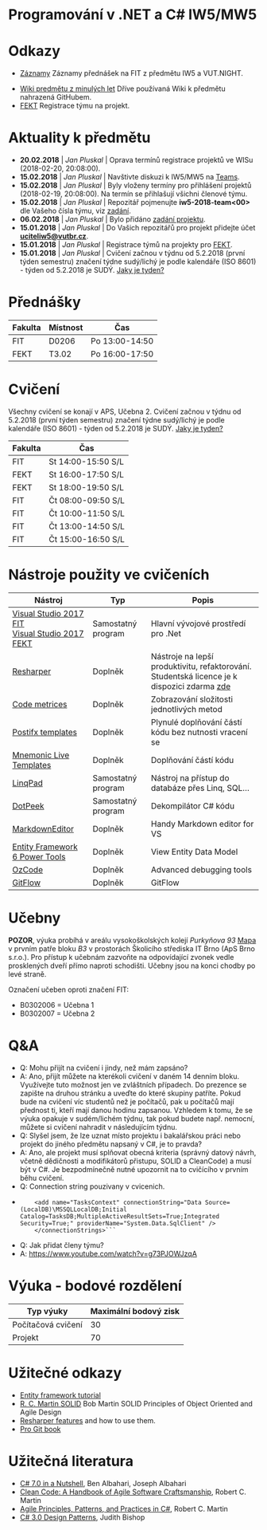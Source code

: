 # Programování v .NET a C# IW5/MW5 
# Odkazy
<!--- * [Registrace](https://goo.gl/1zucmv) opravných obhajoby projektů - autentizace xlogin00@vutbr.cz. --->
<!--- * [Registrace](http://goo.gl/mj3ODO) obhajoby projektů - autentizace xlogin00@vutbr.cz. --->
 * [Záznamy](http://goo.gl/l0NxxP) Záznamy přednášek na FIT z předmětu IW5 a VUT.NIGHT.
<!--- * [Fórum IW5](http://fitiw5-forum.northeurope.cloudapp.azure.com/index.php) Studentské fórum k předmětu IW5. Všechny Vaše dotazy směřujte jen zde! --->
 * [Wiki predmětu z minulých let](http://www.fit.vutbr.cz/study/courses/IW1/public/info/doku.php?id=iw5) Dříve používaná Wiki k předmětu nahrazená GitHubem.
 * [FEKT](http://goo.gl/cBXSLd) Registrace týmu na projekt.
  

# Aktuality k předmětu 
  - **20.02.2018** | *Jan Pluskal* | Oprava termínů registrace projektů ve WISu (2018-02-20, 20:08:00).
  - **15.02.2018** | *Jan Pluskal* | Navštivte diskuzi k IW5/MW5 na [Teams](https://teams.microsoft.com/l/channel/19%3a99543c0b6d9045f7b21001e5a3813d63%40thread.skype/General?groupId=9d364b13-90af-4837-b149-7a7d93a203d1&tenantId=c63ce729-ca17-4e52-aa2d-96b79489a542).
  - **15.02.2018** | *Jan Pluskal* | Byly vloženy termíny pro přihlášení projektů (2018-02-19, 20:08:00). Na termín se přihlašují všichni členové týmu.
  - **15.02.2018** | *Jan Pluskal* | Repozitář pojmenujte **iw5-2018-team<00>** dle Vašeho čísla týmu, viz [zadání](/Project/README.md).
  - **06.02.2018** | *Jan Pluskal* | Bylo přidáno [zadání projektu](/Project/README.md).  
  - **15.01.2018** | *Jan Pluskal* | Do Vašich repozitářů pro projekt přidejte účet **uciteliw5@vutbr.cz**.
  - **15.01.2018** | *Jan Pluskal* | Registrace týmů na projekty pro [FEKT](http://goo.gl/cBXSLd).
  - **15.01.2018** | *Jan Pluskal* | Cvičení začnou v týdnu od 5.2.2018 (první týden semestru) značení týdne sudý/lichý je podle kalendáře (ISO 8601) - týden od 5.2.2018 je SUDÝ. [Jaky je tyden?](https://jakyjetyden.cz/)

# Přednášky

| Fakulta | Místnost | Čas            |
| ------- |----------| -------------- |
| FIT     | D0206    | Po 13:00-14:50 |
| FEKT    | T3.02    | Po 16:00-17:50 |

# Cvičení 
Všechny cvičení se konají v APS, Učebna 2. Cvičení začnou v týdnu od 5.2.2018 (první týden semestru) značení týdne sudý/lichý je podle kalendáře (ISO 8601) - týden od 5.2.2018 je SUDÝ. [Jaky je tyden?](https://jakyjetyden.cz/)

| Fakulta  | Čas                | 
| -------- | ------------------ | 
| FIT      | St 14:00-15:50 S/L | 
| FEKT     | St 16:00-17:50 S/L | 
| FEKT     | St 18:00-19:50 S/L | 
| FIT      | Čt 08:00-09:50 S/L | 
| FIT      | Čt 10:00-11:50 S/L | 
| FIT      | Čt 13:00-14:50 S/L | 
| FIT      | Čt 15:00-16:50 S/L | 

# Nástroje použity ve cvičeních

| Nástroj  |  Typ   | Popis |
| -------- |  ------| -------|
| [Visual Studio 2017 FIT](https://e5.onthehub.com/WebStore/OfferingsOfMajorVersionList.aspx?pmv=4fec9f1d-6d0a-e711-9427-b8ca3a5db7a1&cmi_mnuMain=bdba23cf-e05e-e011-971f-0030487d8897&ws=95f320d0-826f-e011-971f-0030487d8897&vsro=8) <br /> [Visual Studio 2017 FEKT](https://e5.onthehub.com/WebStore/OfferingDetails.aspx?o=0e34bbfd-e242-e611-941e-b8ca3a5db7a1&pmv=00000000-0000-0000-0000-000000000000&ws=7817c804-8b6f-e011-971f-0030487d8897&vsro=8)| Samostatný program | Hlavní vývojové prostředí pro .Net |
|[Resharper](https://www.jetbrains.com/resharper/) | Doplněk | Nástroje na lepší produktivitu, refaktorování. Studentská licence je k dispozici zdarma [zde](https://www.jetbrains.com/student/) |
|[Code metrices](https://visualstudiogallery.msdn.microsoft.com/369d38e1-53d3-4f5c-9351-a0560162a6d9) | Doplněk | Zobrazování složitosti jednotlivých metod |
|[Postifx templates](https://github.com/controlflow/resharper-postfix) | Doplněk | Plynulé doplňování částí kódu bez nutnosti vracení se |
|[Mnemonic Live Templates](https://github.com/JetBrains/mnemonics) | Doplněk | Doplňování částí kódu |
|[LinqPad](http://www.linqpad.net/) | Samostatný program  | Nástroj na přístup do databáze přes Linq, SQL… |
|[DotPeek](https://www.jetbrains.com/decompiler/) | Samostatný program  | Dekompilátor C# kódu |
|[MarkdownEditor](https://marketplace.visualstudio.com/items?itemName=MadsKristensen.MarkdownEditor)| Doplněk| Handy Markdown editor for VS |
|[Entity Framework 6 Power Tools](https://marketplace.visualstudio.com/items?itemName=ErikEJ.EntityFramework6PowerToolsCommunityEdition)| Doplněk| View Entity Data Model|
|[OzCode](https://www.oz-code.com/)| Doplněk| Advanced debugging tools |
|[GitFlow](https://marketplace.visualstudio.com/items?itemName=vs-publisher-57624.GitFlowforVisualStudio2017)| Doplněk| GitFlow|

# Učebny
**POZOR**, výuka probíhá v areálu vysokoškolských kolejí *Purkyňova 93* [Mapa](http://www.pocitacoveskoleni.cz/kontakt.html) v prvním patře bloku *B3*  v prostorách Školicího střediska IT Brno (ApS Brno s.r.o.). Pro přístup k učebnám zazvoňte na odpovídající zvonek vedle prosklených dveří přímo naproti schodišti. Učebny jsou na konci chodby po levé straně.

Označení učeben oproti značení FIT:
* B0302006 = Učebna 1
* B0302007 = Učebna 2 

# Q&A
* Q: Mohu přijít na cvičení i jindy, než mám zapsáno?
* A: Ano, přijít můžete na kterékoli cvičení v daném 14 denním bloku. Využívejte tuto možnost jen ve zvláštních případech. Do prezence se zapište na druhou stránku a uveďte do které skupiny patříte. Pokud bude na cvičení víc studentů než je počítačů, pak u počítačů mají přednost ti, kteří mají danou hodinu zapsanou. Vzhledem k tomu, že se výuka opakuje v sudém/lichém týdnu, tak pokud budete např. nemocní, můžete si cvičení nahradit v následujícím týdnu.
* Q: Slyšel jsem, že lze uznat místo projektu i bakalářskou práci nebo projekt do jiného předmětu napsaný v C#, je to pravda?
* A: Ano, ale projekt musí splňovat obecná kriteria (správný datový návrh, včetně dědičnosti a modifikátorů přistupu, SOLID a CleanCode) a musí být v C#. Je bezpodmínečně nutné upozornit na to cvičícího v prvním běhu cvičení.
* Q: Connection string pouzivany v cvicenich.
* ```<connectionStrings> 
      <add name="TasksContext" connectionString="Data Source=(LocalDB)\MSSQLLocalDB;Initial Catalog=TasksDB;MultipleActiveResultSets=True;Integrated Security=True;" providerName="System.Data.SqlClient" />
      </connectionStrings>```
* Q: Jak přidat členy týmu?
* A: https://www.youtube.com/watch?v=g73PJOWJzqA
      
# Výuka - bodové rozdělení
|      Typ výuky     | Maximální bodový zisk |
| ------------------ | --------------------- |
| Počítačová cvičení |                    30 |
| Projekt            |                    70 |

# Užitečné odkazy
* [Entity framework tutorial](http://www.entityframeworktutorial.net/code-first/entity-framework-code-first.aspx)
* [R. C. Martin SOLID](https://youtu.be/TMuno5RZNeE?t=757) Bob Martin SOLID Principles of Object Oriented and Agile Design 
* [Resharper features](https://www.jetbrains.com/resharper/features/) and how to use them.
* [Pro Git book](https://git-scm.com/book/en/v2)

# Užitečná literatura
* [C# 7.0 in a Nutshell](http://www.albahari.com/nutshell/about.aspx), Ben Albahari, Joseph Albahari
* [Clean Code: A Handbook of Agile Software Craftsmanship](https://books.google.cz/books?id=hjEFCAAAQBAJ), Robert C. Martin
* [Agile Principles, Patterns, and Practices in C#](https://books.google.cz/books?id=hckt7v6g09oC), Robert C. Martin
* [C# 3.0 Design Patterns](https://books.google.cz/books?id=pD2XMZLGUAYC), Judith Bishop